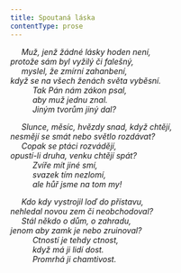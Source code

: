 ```yaml
---
title: Spoutaná láska
contentType: prose
---
```


     _Muž, jenž žádné lásky hoden není,  
protože sám byl vyžilý či falešný,  
     myslel, že zmírní zahanbení,  
když se na všech ženách světa vyběsní.  
          Tak Pán nám zákon psal,  
          aby muž jednu znal.  
          Jiným tvorům jiný dal?_

     _Slunce, měsíc, hvězdy snad, když chtějí,  
nesmějí se smát nebo světlo rozdávat?  
     Copak se ptáci rozvádějí,  
opustí-li druha, venku chtějí spát?  
          Zvíře mít jiné smí,  
          svazek tím nezlomí,  
          ale hůř jsme na tom my!_

     _Kdo kdy vystrojil loď do přístavu,  
nehledal novou zem či neobchodoval?  
     Stál někdo o dům, o zahradu,  
jenom aby zamk je nebo zruinoval?  
          Ctností je tehdy ctnost,  
          když má ji lidí dost.  
          Promrhá ji chamtivost._
